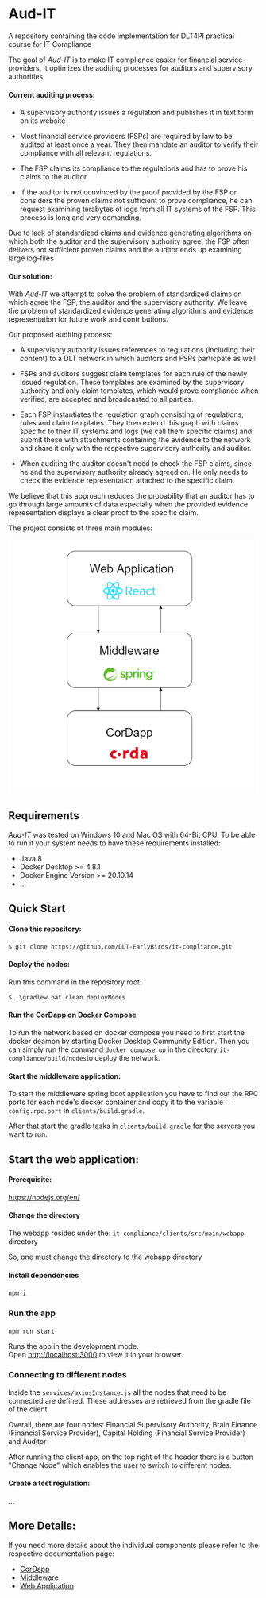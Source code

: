 # Aud-IT

A repository containing the code implementation for DLT4PI practical course for IT Compliance

The goal of _Aud-IT_ is to make IT compliance easier for financial service providers. It optimizes the auditing processes for auditors and supervisory authorities.

#### Current auditing process:

- A supervisory authority issues a regulation and publishes it in text form on its website

- Most financial service providers (FSPs) are required by law to be audited at least once a year. They then mandate an auditor to verify their compliance with all relevant regulations.

- The FSP claims its compliance to the regulations and has to prove his claims to the auditor

- If the auditor is not convinced by the proof provided by the FSP or considers the proven claims not sufficient to prove compliance, he can request examining terabytes of logs from all IT systems of the FSP. This process is long and very demanding.

Due to lack of standardized claims and evidence generating algorithms on which both the auditor and the supervisory authority agree, the FSP often delivers not sufficient proven claims and the auditor ends up examining large log-files

#### Our solution:

With _Aud-IT_ we attempt to solve the problem of standardized claims on which agree the FSP, the auditor and the supervisory authority. We leave the problem of standardized evidence generating algorithms and evidence representation for future work and contributions.

Our proposed auditing process:

- A supervisory authority issues references to regulations (including their content) to a DLT network in which auditors and FSPs particpate as well

- FSPs and auditors suggest claim templates for each rule of the newly issued regulation. These templates are examined by the supervisory authority and only claim templates, which would prove compliance when verified, are accepted and broadcasted to all parties.

- Each FSP instantiates the regulation graph consisting of regulations, rules and claim templates. They then extend this graph with claims specific to their IT systems and logs (we call them specific claims) and submit these with attachments containing the evidence to the network and share it only with the respective supervisory authority and auditor.

- When auditing the auditor doesn't need to check the FSP claims, since he and the supervisory authority already agreed on. He only needs to check the evidence representation attached to the specific claim.

We believe that this approach reduces the probability that an auditor has to go through large amounts of data especially when the provided evidence representation displays a clear proof to the specific claim.

The project consists of three main modules:

![modules](docs/media/modules.png "Title")

## Requirements

_Aud-IT_ was tested on Windows 10 and Mac OS with 64-Bit CPU. To be able to run it your system needs to have these requirements installed:

- Java 8
- Docker Desktop >= 4.8.1
- Docker Engine Version >= 20.10.14
- ...

## Quick Start

#### Clone this repository:

```console
$ git clone https://github.com/DLT-EarlyBirds/it-compliance.git
```

#### Deploy the nodes:

Run this command in the repository root:

```console
$ .\gradlew.bat clean deployNodes
```

#### Run the CorDapp on Docker Compose

To run the network based on docker compose you need to first start the docker deamon by starting Docker Desktop Community Edition.
Then you can simply run the command `docker compose up` in the directory `it-compliance/build/nodes`to deploy the network.

#### Start the middleware application:

To start the middleware spring boot application you have to find out the RPC ports for each node's docker container and copy it to the variable `--config.rpc.port` in `clients/build.gradle`.

After that start the gradle tasks in `clients/build.gradle` for the servers you want to run.

## Start the web application:

#### Prerequisite:

https://nodejs.org/en/

#### Change the directory

The webapp resides under the: `it-compliance/clients/src/main/webapp` directory

So, one must change the directory to the webapp directory

#### Install dependencies

`npm i`

### Run the app

`npm run start`

Runs the app in the development mode.\
Open [http://localhost:3000](http://localhost:3000) to view it in your browser.

### Connecting to different nodes

Inside the `services/axiosInstance.js` all the nodes that need to be connected are defined. These addresses are retrieved from the gradle file of the client.

Overall, there are four nodes: Financial Supervisory Authority, Brain Finance (Financial Service Provider), Capital Holding (Financial Service Provider) and Auditor

After running the client app, on the top right of the header there is a button "Change Node" which enables the user to switch to different nodes.

#### Create a test regulation:

...

## More Details:

If you need more details about the individual components please refer to the respective documentation page:

- [CorDapp](docs/cordapp.md)
- [Middleware](docs/middleware.md)
- [Web Application](docs/webapp.md)
